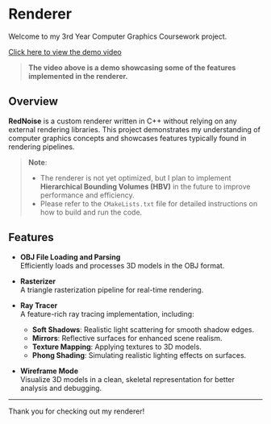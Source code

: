 # Renderer

Welcome to my 3rd Year Computer Graphics Coursework project.

[Click here to view the demo video](demo.mp4)

> **The video above is a demo showcasing some of the features implemented in the renderer.**

## Overview

**RedNoise** is a custom renderer written in C++ without relying on any external rendering libraries. This project
demonstrates my understanding of computer graphics concepts and showcases features typically found in rendering
pipelines.

> **Note**:
> - The renderer is not yet optimized, but I plan to implement **Hierarchical Bounding Volumes (HBV)** in the future to
    improve performance and efficiency.
> - Please refer to the `CMakeLists.txt` file for detailed instructions on how to build and run the code.

## Features

- **OBJ File Loading and Parsing**  
  Efficiently loads and processes 3D models in the OBJ format.

- **Rasterizer**  
  A triangle rasterization pipeline for real-time rendering.

- **Ray Tracer**  
  A feature-rich ray tracing implementation, including:
    - **Soft Shadows**: Realistic light scattering for smooth shadow edges.
    - **Mirrors**: Reflective surfaces for enhanced scene realism.
    - **Texture Mapping**: Applying textures to 3D models.
    - **Phong Shading**: Simulating realistic lighting effects on surfaces.

- **Wireframe Mode**  
  Visualize 3D models in a clean, skeletal representation for better analysis and debugging.

---

Thank you for checking out my renderer!
